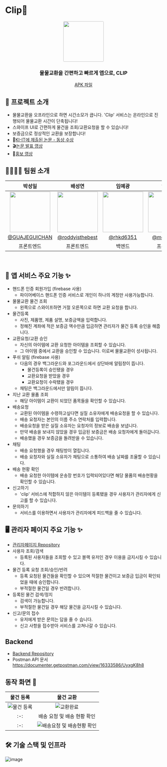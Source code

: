 
#  Clip📎

<div align="center">
  <div>
    <kbd>
      <img style="border-radius:3px;" src="https://user-images.githubusercontent.com/27064187/178737688-58c9fe1b-52a4-4320-a1e3-833e06be6666.png" width=130>
    </kbd>
  </div>
  <div>
      <h3>물물교환을 간편하고 빠르게 앱으로, CLIP</h3>
  </div>
  <a href="https://drive.google.com/file/d/1vbe0iHlXVgfwUqTlrr4mlAxy1HwQ9sQo/view?usp=sharing">APK 파일</a>
</div>

## 📎 프로젝트 소개 
- 물물교환을 오프라인으로 하면 시간소모가 큽니다. 'Clip' 서비스는 온라인으로 진행되어 물물교환 시간이 단축됩니다!
- 스와이프 UI로 간편하게 물건을 조회/교환요청을 할 수 있습니다!
- 보증금으로 정상적인 교환을 보장합니다!
- 📑[KI-IT에 제출된 논문 - 동상 수상](https://space.malangmalang.com/open?fileId=m:0:1136726563&lang=ko)
- 🎬[논문 발표 영상](https://www.youtube.com/watch?v=-1S4ILNXUUA)
- 🎥[홍보 영상](https://www.youtube.com/watch?v=B-tpYH9fy4Y&t=1s)


## 👨‍👩‍👧‍👦 팀원 소개
|박성일|배성연|임예광|임소윤|민인아|
|:-:|:-:|:-:|:-:|:-:|
|<img src="https://user-images.githubusercontent.com/27064187/178664372-5a719950-576c-4aca-b1f6-e9e62f3100a0.png" width=130>|<img src="https://avatars.githubusercontent.com/u/68287181?v=4" width=130>|<img src="https://avatars.githubusercontent.com/u/56215323?v=4" width=130>|<img src="https://avatars.githubusercontent.com/u/48981602?v=4" width=130>|<img src="https://avatars.githubusercontent.com/u/83204216?v=4" width=130>|
|[@GUAJEGUICHAN](https://github.com/GUAJEGUICHAN)|[@roddyisthebest](https://github.com/roddyisthebest)| [@rhkd6351](https://github.com/rhkd6351) |[@melon0259](https://github.com/melon0259)|[@minina0407](https://github.com/minina0407)|
|프론트엔드|프론트엔드|백엔드|프론트엔드|백엔드|

<br/>

## 📱 앱 서비스 주요 기능 ✨
- 핸드폰 인증 회원가입 (firebase 사용)
  - 파이어베이스 핸드폰 인증 서비스로 개인이 하나의 계정만 사용가능합니다.
- 물물교환 물건 조회
  - 왼쪽으로 스와이프하면 거절 오른쪽으로 하면 교환 요청을 합니다.
- 물건등록
  - 사진, 제품명, 제품 설명, 보증금액을 입력합니다.
  - 정해진 계좌에 적은 보증금 액수만큼 입금하면 관리자가 물건 등록 승인을 해줍니다.
- 교환요청/교환 승인
  - 자신의 아이템에 교환 요청한 아이템을 조회할 수 있습니다.
  - 그 아이템 중에서 교환을 승인할 수 있습니다. 이로써 물물교환이 성사됩니다.
- 푸쉬 알림 (firebase 사용)
  - 다음의 경우 백그라운드와 포그라운드에서 상단바에 알림창이 뜹니다.
    - 물건등록이 승인됐을 경우
    - 교환요청을 받았을 경우
    - 교환요청이 수락됐을 경우
  - 채팅은 백그라운드에서만 알림이 뜹니다. 
- 지난 교환 물품 조회
  - 해당 아이템이 교환이 되었던 품목들을 확인할 수 있습니다.
- 배송요청
  - 교환된 아이템을 수령하고싶다면 실질 소유자에게 배송요청을 할 수 있습니다.
  - 배송 요청자는 본인의 이름 주소 연락처를 입력합니다.
  - 배송요청을 받은 실질 소유자는 요청자의 정보로 배송을 보냅니다.
  - 만약 배송을 보내지 않았을 경우 입금된 보증금은 배송 요청자에게 돌아갑니다.
  - 배송했을 경우 보증금을 돌려받을 수 있습니다. 
- 채팅
  - 배송 요청했을 경우 채팅방이 열립니다.
  - 배송 요청자와 실질 소유자가 채팅으로 소통하여 배송 날짜를 조율할 수 있습니다.
- 배송 현황 확인
  - 배송 요청한 아이템에 운송장 번호가 입력되어있다면 해당 물품의 배송현황을 확인할 수 있습니다.
- 신고하기
  - 'clip' 서비스에 적합하지 않은 아이템이 등록됐을 경우 사용자가 관리자에게 신고를 할 수 있습니다. 
- 문의하기
  - 서비스를 이용하면서 사용자가 관리자에게 피드백을 줄 수 있습니다.

## 🖥 관리자 페이지 주요 기능 ✨ 
- [관리자페이지 Repository](https://github.com/BarterProject/clip-admin)
- 사용자 조회/검색
  - 등록된 사용자들을 조회할 수 있고 블랙 유저인 경우 이용을 금지시킬 수 있습니다.
- 물건 등록 요청 조회/승인/반려
  - 등록 요청된 물건들을 확인할 수 있으며 적절한 물건이고 보증금 입금이 확인되었을 때에 승인합니다.
  - 부적절한 물건일 경우 반려합니다.
- 등록된 물건 검색/정지
  - 검색이 가능합니다.
  - 부적절한 물건일 경우 해당 물건을 금지시킬 수 있습니다.
- 신고/문의 접수
  - 유저에게 받은 문의는 답을 줄 수 습니다.
  - 신고 사항을 접수받아 서비스를 고쳐나갈 수 있습니다.


## Backend
- [Backend Repository](https://github.com/BarterProject/anabada_api)
- Postman API 문서 https://documenter.getpostman.com/view/16333586/UyxgK8h8


## 동작 화면 📱

|물건 등록|물건 교환|
|:-:|:-:|
|![물건 등록](https://user-images.githubusercontent.com/27064187/178729937-780a0867-17d7-4c07-ac99-d83c99bfc2fe.gif)|![교환완료](https://user-images.githubusercontent.com/27064187/178729922-42f0162d-ab6c-4b76-8285-bd045ee26397.gif)|
|:-:|배송 요청 및 배송 현황 확인|
|:-:|![배송요청 및 배송현황 확인](https://user-images.githubusercontent.com/27064187/178730338-ca374311-fa08-465b-9520-0b3bdb002243.gif)|


## 🛠 기술 스택 및 인프라

![image](https://user-images.githubusercontent.com/27064187/178728437-854852f8-a73e-4c31-86fb-9e5bee16f4c8.png)
